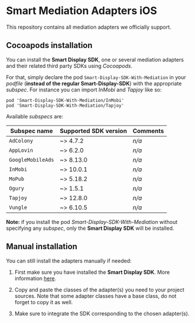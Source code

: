 # Smart Mediation Adapters iOS

This repository contains all mediation adapters we officially support.

## Cocoapods installation

You can install the __Smart Display SDK__, one or several mediation adapters and their related third party SDKs using _Cocoapods_.

For that, simply declare the pod ```Smart-Display-SDK-With-Mediation``` in your _podfile_ (__instead of the regular Smart-Display-SDK__) with the appropriate _subspec_. For instance you can import _InMobi_ and _Tapjoy_ like so:

```
pod 'Smart-Display-SDK-With-Mediation/InMobi'
pod 'Smart-Display-SDK-With-Mediation/Tapjoy'
```

Available _subspecs_ are:

| Subspec name | Supported SDK version | Comments |
| ------------ | --------------------- | -------- |
| ```AdColony``` | ~> 4.7.2 | _n/a_ |
| ```AppLovin``` | ~> 6.2.0 | _n/a_ |
| ```GoogleMobileAds``` | ~> 8.13.0 | _n/a_ |
| ```InMobi``` | ~> 10.0.1 | _n/a_ |
| ```MoPub``` | ~> 5.18.2 | _n/a_ |
| ```Ogury``` | ~> 1.5.1 | _n/a_ |
| ```Tapjoy``` | ~> 12.8.0 | _n/a_ |
| ```Vungle``` | ~> 6.10.5 | _n/a_ |

__Note:__ if you install the pod _Smart-Display-SDK-With-Mediation_ without specifying any _subspec_, only the __Smart Display SDK__ will be installed.




## Manual installation

You can still install the adapters manually if needed:

1. First make sure you have installed the __Smart Display SDK__. More information [here](http://documentation.smartadserver.com/DisplaySDK/ios/gettingstarted.html).

2. Copy and paste the classes of the adapter(s) you need to your project sources. Note that some adapter classes have a base class, do not forget to copy it as well.

3. Make sure to integrate the SDK corresponding to the chosen adapter(s).
